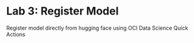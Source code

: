 # Lab 3: Register Model 

Register model directly from hugging face using OCI Data Science Quick Actions

